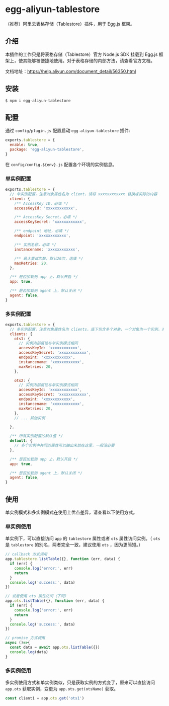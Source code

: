 # egg-aliyun-tablestore

（推荐）阿里云表格存储（Tablestore）插件，用于 Egg.js 框架。



## 介绍

本插件的工作只是将表格存储（Tablestore）官方 Node.js SDK 挂载到 Egg.js 框架上，使其能够被便捷地使用。对于表格存储的内部方法，请查看官方文档。


文档地址：https://help.aliyun.com/document_detail/56350.html




## 安装

```bash
$ npm i egg-aliyun-tablestore
```



## 配置

通过 `config/plugin.js` 配置启动 `egg-aliyun-tablestore` 插件:

```js
exports.tablestore = {
  enable: true,
  package: 'egg-aliyun-tablestore',
}
```

在 `config/config.${env}.js` 配置各个环境的实例信息。


### 单实例配置

```js
exports.tablestore = {
  // 单实例配置，注意对象属性名为 client，请将 xxxxxxxxxxxx 替换成实际的内容
  client: {
    /** AccessKey ID，必填 */
    accessKeyId: 'xxxxxxxxxxxx',

    /** AccessKey Secret，必填 */
    accessKeySecret: 'xxxxxxxxxxxx',

    /** endpoint 地址，必填 */
    endpoint: 'xxxxxxxxxxxx',

    /** 实例名称，必填 */
    instancename: 'xxxxxxxxxxxx',

    /** 最大重试次数，默认20次，选填 */
    maxRetries: 20,
  },

  /** 是否加载到 app 上，默认开启 */
  app: true,

  /** 是否加载到 agent 上，默认关闭 */
  agent: false,
}
```


### 多实例配置

```js
exports.tablestore = {
  // 多实例配置，注意对象属性名为 clients，底下包含多个对象，一个对象为一个实例，对象的属性名用于后面获取实例
  clients: {
    ots1: {
      // 实例内部属性与单实例模式相同
      accessKeyId: 'xxxxxxxxxxxx',
      accessKeySecret: 'xxxxxxxxxxxx',
      endpoint: 'xxxxxxxxxxxx',
      instancename: 'xxxxxxxxxxxx',
      maxRetries: 20,
    },

    ots2: {
      // 实例内部属性与单实例模式相同
      accessKeyId: 'xxxxxxxxxxxx',
      accessKeySecret: 'xxxxxxxxxxxx',
      endpoint: 'xxxxxxxxxxxx',
      instancename: 'xxxxxxxxxxxx',
      maxRetries: 20,
    },
    // ... 其他实例

  },

  /** 所有实例配置的默认值 */
  default: {
    // 多个实例中共同的属性可以抽出来放在这里，一般没必要
  },

  /** 是否加载到 app 上，默认开启 */
  app: true,

  /** 是否加载到 agent 上，默认关闭 */
  agent: false,
}
```



## 使用

单实例模式和多实例模式在使用上优点差异，请查看以下使用方式。

### 单实例使用

单实例下，可以直接访问 `app` 的 `tablestore` 属性或者 `ots` 属性访问实例。（ `ots` 是 `tablestore` 的别名，两者完全一致，建议使用 `ots` ，因为更简短。）

```js
// callback 方式调用
app.tablestore.listTable({}, function (err, data) {
  if (err) {
    console.log('error:', err)
    return
  }
  console.log('success:', data)
})

// 或者使用 ots 属性访问（下同）
app.ots.listTable({}, function (err, data) {
  if (err) {
    console.log('error:', err)
    return
  }
  console.log('success:', data)
})

// promise 方式调用
async ()=>{
  const data = await app.ots.listTable({})
  console.log(data)
}
```


### 多实例使用

多实例使用方式和单实例类似，只是获取实例的方式变了，原来可以直接访问 `app.ots` 获取实例，变更为 `app.ots.get(otsName)` 获取。

```js
const client1 = app.ots.get('ots1')
```
